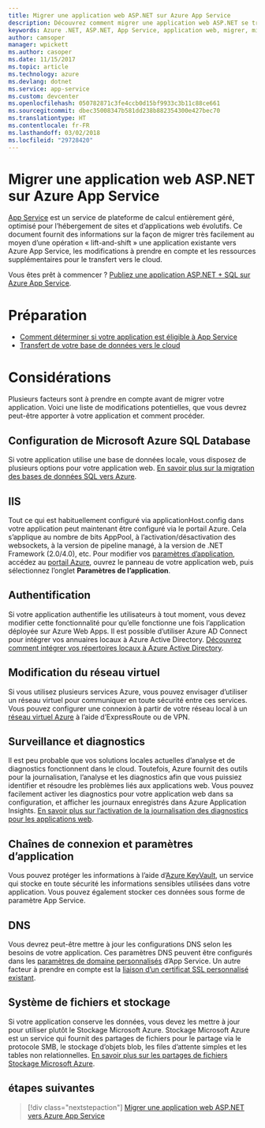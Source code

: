 ```yaml
---
title: Migrer une application web ASP.NET sur Azure App Service
description: Découvrez comment migrer une application web ASP.NET se trouvant sur site vers Azure App Service.
keywords: Azure .NET, ASP.NET, App Service, application web, migrer, migration
author: camsoper
manager: wpickett
ms.author: casoper
ms.date: 11/15/2017
ms.topic: article
ms.technology: azure
ms.devlang: dotnet
ms.service: app-service
ms.custom: devcenter
ms.openlocfilehash: 050782871c3fe4ccb0d15bf9933c3b11c88ce661
ms.sourcegitcommit: dbec35008347b581dd238b882354300e427bec70
ms.translationtype: HT
ms.contentlocale: fr-FR
ms.lasthandoff: 03/02/2018
ms.locfileid: "29728420"
---
```

# <a name="migrate-an-aspnet-web-application-to-azure-app-service"></a>Migrer une application web ASP.NET sur Azure App Service

[App Service](https://docs.microsoft.com/azure/app-service/app-service-web-overview#why-use-web-apps) est un service de plateforme de calcul entièrement géré, optimisé pour l’hébergement de sites et d’applications web évolutifs. Ce document fournit des informations sur la façon de migrer très facilement au moyen d’une opération « lift-and-shift » une application existante vers Azure App Service, les modifications à prendre en compte et les ressources supplémentaires pour le transfert vers le cloud.

Vous êtes prêt à commencer ? [Publiez une application ASP.NET + SQL sur Azure App Service](https://go.microsoft.com/fwlink/?linkid=863214).

# <a name="preparation"></a>Préparation   
* [Comment déterminer si votre application est éligible à App Service](https://azure.microsoft.com/downloads/migration-assistant/)
* [Transfert de votre base de données vers le cloud](https://go.microsoft.com/fwlink/?linkid=863217)

# <a name="considerations"></a>Considérations
Plusieurs facteurs sont à prendre en compte avant de migrer votre application. Voici une liste de modifications potentielles, que vous devrez peut-être apporter à votre application et comment procéder.

## <a name="sql-database-configuration"></a>Configuration de Microsoft Azure SQL Database
Si votre application utilise une base de données locale, vous disposez de plusieurs options pour votre application web. [En savoir plus sur la migration des bases de données SQL vers Azure](https://go.microsoft.com/fwlink/?linkid=863217).

## <a name="iis"></a>IIS
Tout ce qui est habituellement configuré via applicationHost.config dans votre application peut maintenant être configuré via le portail Azure. Cela s’applique au nombre de bits AppPool, à l’activation/désactivation des websockets, à la version de pipeline managé, à la version de .NET Framework (2.0/4.0), etc. Pour modifier vos [paramètres d’application](https://docs.microsoft.com/azure/app-service/web-sites-configure), accédez au [portail Azure](https://portal.azure.com), ouvrez le panneau de votre application web, puis sélectionnez l’onglet **Paramètres de l’application**.

## <a name="authentication"></a>Authentification
Si votre application authentifie les utilisateurs à tout moment, vous devez modifier cette fonctionnalité pour qu’elle fonctionne une fois l’application déployée sur Azure Web Apps. Il est possible d’utiliser Azure AD Connect pour intégrer vos annuaires locaux à Azure Active Directory. [Découvrez comment intégrer vos répertoires locaux à Azure Active Directory](https://docs.microsoft.com/azure/active-directory/connect/active-directory-aadconnect).

## <a name="virtual-network-modification"></a>Modification du réseau virtuel
Si vous utilisez plusieurs services Azure, vous pouvez envisager d’utiliser un réseau virtuel pour communiquer en toute sécurité entre ces services. Vous pouvez configurer une connexion à partir de votre réseau local à un [réseau virtuel Azure](https://docs.microsoft.com/azure/app-service/web-sites-integrate-with-vnet) à l’aide d’ExpressRoute ou de VPN.

## <a name="monitoring-and-diagnostics"></a>Surveillance et diagnostics
Il est peu probable que vos solutions locales actuelles d’analyse et de diagnostics fonctionnent dans le cloud. Toutefois, Azure fournit des outils pour la journalisation, l’analyse et les diagnostics afin que vous puissiez identifier et résoudre les problèmes liés aux applications web. Vous pouvez facilement activer les diagnostics pour votre application web dans sa configuration, et afficher les journaux enregistrés dans Azure Application Insights. [En savoir plus sur l’activation de la journalisation des diagnostics pour les applications web](https://docs.microsoft.com/azure/app-service/web-sites-enable-diagnostic-log).

## <a name="connection-strings-and-application-settings"></a>Chaînes de connexion et paramètres d’application
Vous pouvez protéger les informations à l’aide d’[Azure KeyVault](https://docs.microsoft.com/azure/key-vault/), un service qui stocke en toute sécurité les informations sensibles utilisées dans votre application. Vous pouvez également stocker ces données sous forme de paramètre App Service.

## <a name="dns"></a>DNS
Vous devrez peut-être mettre à jour les configurations DNS selon les besoins de votre application. Ces paramètres DNS peuvent être configurés dans les [paramètres de domaine personnalisés](https://docs.microsoft.com/azure/app-service/app-service-web-tutorial-custom-domain) d’App Service. Un autre facteur à prendre en compte est la [liaison d’un certificat SSL personnalisé existant](https://docs.microsoft.com/azure/app-service/app-service-web-tutorial-custom-ssl).

## <a name="file-system-and-storage"></a>Système de fichiers et stockage
Si votre application conserve les données, vous devez les mettre à jour pour utiliser plutôt le Stockage Microsoft Azure. Stockage Microsoft Azure est un service qui fournit des partages de fichiers pour le partage via le protocole SMB, le stockage d’objets blob, les files d’attente simples et les tables non relationnelles. [En savoir plus sur les partages de fichiers Stockage Microsoft Azure](https://docs.microsoft.com/azure/storage/files/storage-files-introduction).

## <a name="next-steps"></a>étapes suivantes

> [!div class="nextstepaction"]
> [Migrer une application web ASP.NET vers Azure App Service](https://aka.ms/azure-webapp-migrate)
